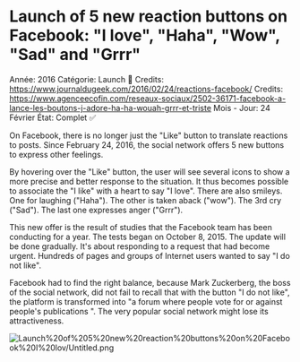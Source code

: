 # Launch of 5 new reaction buttons on Facebook: "I love", "Haha", "Wow", "Sad" and "Grrr"

Année: 2016
Catégorie: Launch 🚀
Credits: https://www.journaldugeek.com/2016/02/24/reactions-facebook/
Credits: https://www.agenceecofin.com/reseaux-sociaux/2502-36171-facebook-a-lance-les-boutons-j-adore-ha-ha-wouah-grrr-et-triste
Mois - Jour: 24 Février
État: Complet ✅

On Facebook, there is no longer just the "Like" button to translate reactions to posts. Since February 24, 2016, the social network offers 5 new buttons to express other feelings.

By hovering over the "Like" button, the user will see several icons to show a more precise and better response to the situation. It thus becomes possible to associate the "I like" with a heart to say "I love". There are also smileys. One for laughing ("Haha"). The other is taken aback ("wow"). The 3rd cry ("Sad"). The last one expresses anger ("Grrr").

This new offer is the result of studies that the Facebook team has been conducting for a year. The tests began on October 8, 2015. The update will be done gradually. It's about responding to a request that had become urgent. Hundreds of pages and groups of Internet users wanted to say "I do not like".

Facebook had to find the right balance, because Mark Zuckerberg, the boss of the social network, did not fail to recall that with the button "I do not like", the platform is transformed into "a forum where people vote for or against people's publications ". The very popular social network might lose its attractiveness.

![Launch%20of%205%20new%20reaction%20buttons%20on%20Facebook%20I%20lov/Untitled.png](Launch%20of%205%20new%20reaction%20buttons%20on%20Facebook%20I%20lov/Untitled.png)